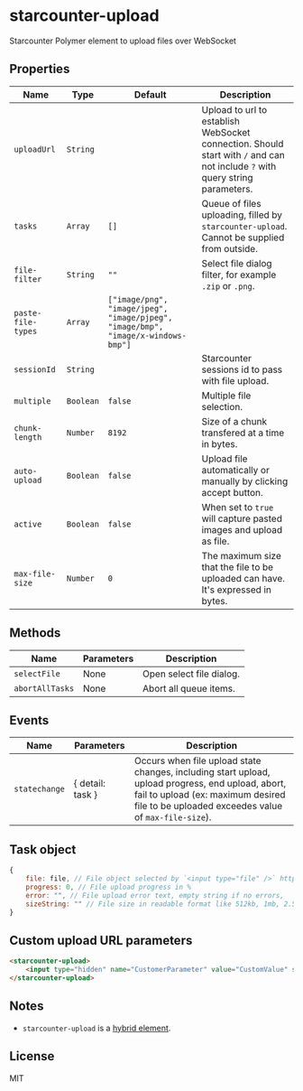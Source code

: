 # starcounter-upload
Starcounter Polymer element to upload files over WebSocket

## Properties

Name               | Type      | Default                                                                          | Description
-------------------|-----------|----------------------------------------------------------------------------------|--------------
`uploadUrl`        | `String`  |                                                                                  | Upload to url to establish WebSocket connection. Should start with `/` and can not include `?` with query string parameters.
`tasks`            | `Array`   | `[]`                                                                             | Queue of files uploading, filled by `starcounter-upload`. Cannot be supplied from outside.
`file-filter`      | `String`  | `""`                                                                             | Select file dialog filter, for example `.zip` or `.png`.
`paste-file-types` | `Array`   | `["image/png", "image/jpeg", "image/pjpeg", "image/bmp", "image/x-windows-bmp"]` |
`sessionId`        | `String`  |                                                                                  | Starcounter sessions id to pass with file upload.
`multiple`         | `Boolean` | `false`                                                                          | Multiple file selection.
`chunk-length`     | `Number`  | `8192`                                                                           | Size of a chunk transfered at a time in bytes.
`auto-upload`      | `Boolean` | `false`                                                                          | Upload file automatically or manually by clicking accept button.
`active`           | `Boolean` | `false`                                                                          | When set to `true` will capture pasted images and upload as file.
`max-file-size`    | `Number`  | `0`                                                                              | The maximum size that the file to be uploaded can have. It's expressed in bytes.

## Methods

Name            | Parameters | Description
----------------|------------|-------------
`selectFile`    | None       | Open select file dialog.
`abortAllTasks` | None       | Abort all queue items.

## Events

Name          | Parameters       | Description
--------------|------------------|-------------
`statechange` | { detail: task } | Occurs when file upload state changes, including start upload, upload progress, end upload, abort, fail to upload (ex: maximum desired file to be uploaded exceedes value of `max-file-size`).

## Task object

```js
{
	file: file, // File object selected by `<input type="file" />` https://developer.mozilla.org/en/docs/Using_files_from_web_applications
	progress: 0, // File upload progress in %
	error: "", // File upload error text, empty string if no errors,
	sizeString: "" // File size in readable format like 512kb, 1mb, 2.5gb
}
```

## Custom upload URL parameters

```html
<starcounter-upload>
	<input type="hidden" name="CustomerParameter" value="CustomValue" slot="parameters" />
</starcounter-upload>
```
## Notes
- `starcounter-upload` is a [hybrid element](https://www.polymer-project.org/2.0/docs/devguide/hybrid-elements). 

## License

MIT
